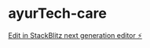 # ayurTech-care

[Edit in StackBlitz next generation editor ⚡️](https://stackblitz.com/~/github.com/Madhuvenkatsai/ayurTech-care)